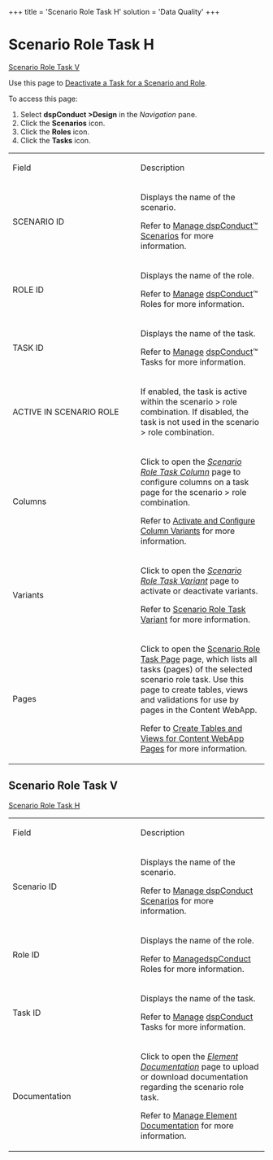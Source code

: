+++
title = 'Scenario Role Task H'
solution = 'Data Quality'
+++

# Scenario Role Task H

[Scenario Role Task V](Scenario_Role_Task_H.htm#ScenarioRoleTask)

<div class="use">

Use this page to [Deactivate a Task for a Scenario and
Role](../Use_Cases/Deactivate_a_Task_for_a_Scenario_Role_Combo.htm).

</div>

To access this page:

1.  Select <span style="font-weight: bold;">dspConduct
    \></span>**Design** in the *Navigation* pane.
2.  Click the **Scenarios** icon.
3.  Click the **Roles** icon.
4.  Click the **Tasks** icon.

<table>
<colgroup>
<col style="width: 50%" />
<col style="width: 50%" />
</colgroup>
<tbody>
<tr class="odd">
<td><p>Field</p></td>
<td><p>Description</p></td>
</tr>
<tr class="even">
<td><p>SCENARIO ID</p></td>
<td><p>Displays the name of the scenario.</p>
<p>Refer to <a href="../Use_Cases/Manage_Scenarios.htm">Manage dspConduct™ Scenarios</a> for more information.</p></td>
</tr>
<tr class="odd">
<td><p>ROLE ID</p></td>
<td><p>Displays the name of the role.</p>
<p>Refer to <a href="../Use_Cases/Manage_Roles.htm">Manage</a> <a href="../Use_Cases/Manage_Scenarios.htm">dspConduct</a>™ Roles for more information.</p></td>
</tr>
<tr class="even">
<td><p>TASK ID</p></td>
<td><p>Displays the name of the task.</p>
<p>Refer to <a href="../Use_Cases/Manage_Tasks.htm">Manage</a> <a href="../Use_Cases/Manage_Scenarios.htm">dspConduct</a>™ Tasks for more information.</p></td>
</tr>
<tr class="odd">
<td><p>ACTIVE IN SCENARIO ROLE</p></td>
<td><p>If enabled, the task is active within the scenario &gt; role combination. If disabled, the task is not used in the scenario &gt; role combination.</p></td>
</tr>
<tr class="even">
<td><p>Columns</p></td>
<td><p>Click to open the <em><a href="Scenario_Role_Task_Column_H.htm">Scenario Role Task Column</a></em> page to configure columns on a task page for the scenario &gt; role combination.</p>
<p>Refer to <span style="font-size: 12.0pt;font-family: Arial, sans-serif;"><a href="../Use_Cases/Activate_Configure_Column_Variants.htm">Activate and Configure Column Variants</a></span> for more information.</p></td>
</tr>
<tr class="odd">
<td><p>Variants</p></td>
<td><p>Click to open the <em><a href="Scenario_Role_Task_Variant.htm">Scenario Role Task Variant</a></em> page to activate or deactivate variants.</p>
<p>Refer to <a href="Scenario_Role_Task_Variant.htm">Scenario Role Task Variant</a> for more information.</p></td>
</tr>
<tr class="even">
<td><p>Pages</p></td>
<td><p>Click to open the <a href="Scenario_Role_Task_Page.htm">Scenario Role Task Page</a> page, which lists all tasks (pages) of the selected scenario role task. Use this page to create tables, views and validations for use by pages in the Content WebApp.</p>
<p>Refer to <a href="../Use_Cases/Create_Tables_and_Views_for_Content_WebApp_Pages_Overview.htm">Create Tables and Views for Content WebApp Pages</a> for more information.</p></td>
</tr>
</tbody>
</table>

## <span id="ScenarioRoleTask"></span>Scenario Role Task V

[Scenario Role Task H](Scenario_Role_Task_H.htm)

<table>
<colgroup>
<col style="width: 50%" />
<col style="width: 50%" />
</colgroup>
<tbody>
<tr class="odd">
<td><p>Field</p></td>
<td><p>Description</p></td>
</tr>
<tr class="even">
<td><p>Scenario ID</p></td>
<td><p>Displays the name of the scenario.</p>
<p>Refer to <a href="../Use_Cases/Manage_Scenarios.htm">Manage dspConduct Scenarios</a> for more information.</p></td>
</tr>
<tr class="odd">
<td><p>Role ID</p></td>
<td><p>Displays the name of the role.</p>
<p>Refer to <a href="../Use_Cases/Manage_Roles.htm">Manage</a><a href="../Use_Cases/Manage_Scenarios.htm">dspConduct</a> Roles for more information.</p></td>
</tr>
<tr class="even">
<td><p>Task ID</p></td>
<td><p>Displays the name of the task.</p>
<p>Refer to <a href="../Use_Cases/Manage_Tasks.htm">Manage</a> <a href="../Use_Cases/Manage_Scenarios.htm">dspConduct</a> Tasks for more information.</p></td>
</tr>
<tr class="odd">
<td><p>Documentation</p></td>
<td><p>Click to open the <em><a href="Element_Documentation.htm">Element Documentation</a></em> page to upload or download documentation regarding the scenario role task.</p>
<p>Refer to <a href="../Use_Cases/Manage_Element_Documentation.htm">Manage Element Documentation</a> for more information.</p></td>
</tr>
</tbody>
</table>

